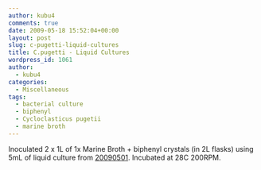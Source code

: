 ```yaml
---
author: kubu4
comments: true
date: 2009-05-18 15:52:04+00:00
layout: post
slug: c-pugetti-liquid-cultures
title: C.pugetti - Liquid Cultures
wordpress_id: 1061
author:
  - kubu4
categories:
  - Miscellaneous
tags:
  - bacterial culture
  - biphenyl
  - Cycloclasticus pugetii
  - marine broth
---
```


Inoculated 2 x 1L of 1x Marine Broth + biphenyl crystals (in 2L flasks) using 5mL of liquid culture from [20090501](/Sam%27s+Working+Notebook+Jan-May+2009#sjw20090501). Incubated at 28C 200RPM.
